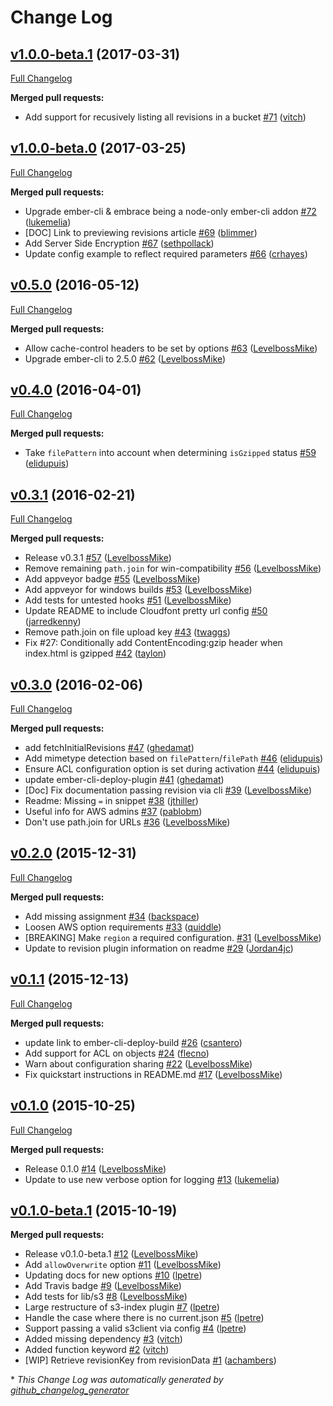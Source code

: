 # Change Log

## [v1.0.0-beta.1](https://github.com/ember-cli-deploy/ember-cli-deploy-s3-index/tree/v1.0.0-beta.1) (2017-03-31)
[Full Changelog](https://github.com/ember-cli-deploy/ember-cli-deploy-s3-index/compare/v1.0.0-beta.0...v1.0.0-beta.1)

**Merged pull requests:**

- Add support for recusively listing all revisions in a bucket [\#71](https://github.com/ember-cli-deploy/ember-cli-deploy-s3-index/pull/71) ([vitch](https://github.com/vitch))

## [v1.0.0-beta.0](https://github.com/ember-cli-deploy/ember-cli-deploy-s3-index/tree/v1.0.0-beta.0) (2017-03-25)
[Full Changelog](https://github.com/ember-cli-deploy/ember-cli-deploy-s3-index/compare/v0.5.0...v1.0.0-beta.0)

**Merged pull requests:**

- Upgrade ember-cli & embrace being a node-only ember-cli addon [\#72](https://github.com/ember-cli-deploy/ember-cli-deploy-s3-index/pull/72) ([lukemelia](https://github.com/lukemelia))
- \[DOC\] Link to previewing revisions article [\#69](https://github.com/ember-cli-deploy/ember-cli-deploy-s3-index/pull/69) ([blimmer](https://github.com/blimmer))
- Add Server Side Encryption [\#67](https://github.com/ember-cli-deploy/ember-cli-deploy-s3-index/pull/67) ([sethpollack](https://github.com/sethpollack))
- Update config example to reflect required parameters [\#66](https://github.com/ember-cli-deploy/ember-cli-deploy-s3-index/pull/66) ([crhayes](https://github.com/crhayes))

## [v0.5.0](https://github.com/ember-cli-deploy/ember-cli-deploy-s3-index/tree/v0.5.0) (2016-05-12)
[Full Changelog](https://github.com/ember-cli-deploy/ember-cli-deploy-s3-index/compare/v0.4.0...v0.5.0)

**Merged pull requests:**

- Allow cache-control headers to be set by options [\#63](https://github.com/ember-cli-deploy/ember-cli-deploy-s3-index/pull/63) ([LevelbossMike](https://github.com/LevelbossMike))
- Upgrade ember-cli to 2.5.0 [\#62](https://github.com/ember-cli-deploy/ember-cli-deploy-s3-index/pull/62) ([LevelbossMike](https://github.com/LevelbossMike))

## [v0.4.0](https://github.com/ember-cli-deploy/ember-cli-deploy-s3-index/tree/v0.4.0) (2016-04-01)
[Full Changelog](https://github.com/ember-cli-deploy/ember-cli-deploy-s3-index/compare/v0.3.1...v0.4.0)

**Merged pull requests:**

- Take `filePattern` into account when determining `isGzipped` status [\#59](https://github.com/ember-cli-deploy/ember-cli-deploy-s3-index/pull/59) ([elidupuis](https://github.com/elidupuis))

## [v0.3.1](https://github.com/ember-cli-deploy/ember-cli-deploy-s3-index/tree/v0.3.1) (2016-02-21)
[Full Changelog](https://github.com/ember-cli-deploy/ember-cli-deploy-s3-index/compare/v0.3.0...v0.3.1)

**Merged pull requests:**

- Release v0.3.1 [\#57](https://github.com/ember-cli-deploy/ember-cli-deploy-s3-index/pull/57) ([LevelbossMike](https://github.com/LevelbossMike))
- Remove remaining `path.join` for win-compatibility [\#56](https://github.com/ember-cli-deploy/ember-cli-deploy-s3-index/pull/56) ([LevelbossMike](https://github.com/LevelbossMike))
- Add appveyor badge [\#55](https://github.com/ember-cli-deploy/ember-cli-deploy-s3-index/pull/55) ([LevelbossMike](https://github.com/LevelbossMike))
- Add appveyor for windows builds [\#53](https://github.com/ember-cli-deploy/ember-cli-deploy-s3-index/pull/53) ([LevelbossMike](https://github.com/LevelbossMike))
- Add tests for untested hooks [\#51](https://github.com/ember-cli-deploy/ember-cli-deploy-s3-index/pull/51) ([LevelbossMike](https://github.com/LevelbossMike))
- Update README to include Cloudfont pretty url config [\#50](https://github.com/ember-cli-deploy/ember-cli-deploy-s3-index/pull/50) ([jarredkenny](https://github.com/jarredkenny))
- Remove path.join on file upload key [\#43](https://github.com/ember-cli-deploy/ember-cli-deploy-s3-index/pull/43) ([twaggs](https://github.com/twaggs))
- Fix \#27: Conditionally add ContentEncoding:gzip header when index.html is gzipped [\#42](https://github.com/ember-cli-deploy/ember-cli-deploy-s3-index/pull/42) ([taylon](https://github.com/taylon))

## [v0.3.0](https://github.com/ember-cli-deploy/ember-cli-deploy-s3-index/tree/v0.3.0) (2016-02-06)
[Full Changelog](https://github.com/ember-cli-deploy/ember-cli-deploy-s3-index/compare/v0.2.0...v0.3.0)

**Merged pull requests:**

- add fetchInitialRevisions [\#47](https://github.com/ember-cli-deploy/ember-cli-deploy-s3-index/pull/47) ([ghedamat](https://github.com/ghedamat))
- Add mimetype detection based on `filePattern`/`filePath` [\#46](https://github.com/ember-cli-deploy/ember-cli-deploy-s3-index/pull/46) ([elidupuis](https://github.com/elidupuis))
- Ensure ACL configuration option is set during activation [\#44](https://github.com/ember-cli-deploy/ember-cli-deploy-s3-index/pull/44) ([elidupuis](https://github.com/elidupuis))
- update ember-cli-deploy-plugin [\#41](https://github.com/ember-cli-deploy/ember-cli-deploy-s3-index/pull/41) ([ghedamat](https://github.com/ghedamat))
- \[Doc\] Fix documentation passing revision via cli [\#39](https://github.com/ember-cli-deploy/ember-cli-deploy-s3-index/pull/39) ([LevelbossMike](https://github.com/LevelbossMike))
- Readme: Missing `=` in snippet [\#38](https://github.com/ember-cli-deploy/ember-cli-deploy-s3-index/pull/38) ([jthiller](https://github.com/jthiller))
- Useful info for AWS admins [\#37](https://github.com/ember-cli-deploy/ember-cli-deploy-s3-index/pull/37) ([pablobm](https://github.com/pablobm))
- Don't use path.join for URLs [\#36](https://github.com/ember-cli-deploy/ember-cli-deploy-s3-index/pull/36) ([LevelbossMike](https://github.com/LevelbossMike))

## [v0.2.0](https://github.com/ember-cli-deploy/ember-cli-deploy-s3-index/tree/v0.2.0) (2015-12-31)
[Full Changelog](https://github.com/ember-cli-deploy/ember-cli-deploy-s3-index/compare/v0.1.1...v0.2.0)

**Merged pull requests:**

- Add missing assignment [\#34](https://github.com/ember-cli-deploy/ember-cli-deploy-s3-index/pull/34) ([backspace](https://github.com/backspace))
- Loosen AWS option requirements [\#33](https://github.com/ember-cli-deploy/ember-cli-deploy-s3-index/pull/33) ([quiddle](https://github.com/quiddle))
- \[BREAKING\] Make `region` a required configuration. [\#31](https://github.com/ember-cli-deploy/ember-cli-deploy-s3-index/pull/31) ([LevelbossMike](https://github.com/LevelbossMike))
- Update to revision plugin information on readme [\#29](https://github.com/ember-cli-deploy/ember-cli-deploy-s3-index/pull/29) ([Jordan4jc](https://github.com/Jordan4jc))

## [v0.1.1](https://github.com/ember-cli-deploy/ember-cli-deploy-s3-index/tree/v0.1.1) (2015-12-13)
[Full Changelog](https://github.com/ember-cli-deploy/ember-cli-deploy-s3-index/compare/v0.1.0...v0.1.1)

**Merged pull requests:**

- update link to ember-cli-deploy-build [\#26](https://github.com/ember-cli-deploy/ember-cli-deploy-s3-index/pull/26) ([csantero](https://github.com/csantero))
- Add support for ACL on objects [\#24](https://github.com/ember-cli-deploy/ember-cli-deploy-s3-index/pull/24) ([flecno](https://github.com/flecno))
- Warn about configuration sharing [\#22](https://github.com/ember-cli-deploy/ember-cli-deploy-s3-index/pull/22) ([LevelbossMike](https://github.com/LevelbossMike))
- Fix quickstart instructions in README.md [\#17](https://github.com/ember-cli-deploy/ember-cli-deploy-s3-index/pull/17) ([LevelbossMike](https://github.com/LevelbossMike))

## [v0.1.0](https://github.com/ember-cli-deploy/ember-cli-deploy-s3-index/tree/v0.1.0) (2015-10-25)
[Full Changelog](https://github.com/ember-cli-deploy/ember-cli-deploy-s3-index/compare/v0.1.0-beta.1...v0.1.0)

**Merged pull requests:**

- Release 0.1.0 [\#14](https://github.com/ember-cli-deploy/ember-cli-deploy-s3-index/pull/14) ([LevelbossMike](https://github.com/LevelbossMike))
- Update to use new verbose option for logging [\#13](https://github.com/ember-cli-deploy/ember-cli-deploy-s3-index/pull/13) ([lukemelia](https://github.com/lukemelia))

## [v0.1.0-beta.1](https://github.com/ember-cli-deploy/ember-cli-deploy-s3-index/tree/v0.1.0-beta.1) (2015-10-19)
**Merged pull requests:**

- Release v0.1.0-beta.1 [\#12](https://github.com/ember-cli-deploy/ember-cli-deploy-s3-index/pull/12) ([LevelbossMike](https://github.com/LevelbossMike))
- Add `allowOverwrite` option [\#11](https://github.com/ember-cli-deploy/ember-cli-deploy-s3-index/pull/11) ([LevelbossMike](https://github.com/LevelbossMike))
- Updating docs for new options [\#10](https://github.com/ember-cli-deploy/ember-cli-deploy-s3-index/pull/10) ([lpetre](https://github.com/lpetre))
- Add Travis badge [\#9](https://github.com/ember-cli-deploy/ember-cli-deploy-s3-index/pull/9) ([LevelbossMike](https://github.com/LevelbossMike))
- Add tests for lib/s3 [\#8](https://github.com/ember-cli-deploy/ember-cli-deploy-s3-index/pull/8) ([LevelbossMike](https://github.com/LevelbossMike))
- Large restructure of s3-index plugin [\#7](https://github.com/ember-cli-deploy/ember-cli-deploy-s3-index/pull/7) ([lpetre](https://github.com/lpetre))
- Handle the case where there is no current.json [\#5](https://github.com/ember-cli-deploy/ember-cli-deploy-s3-index/pull/5) ([lpetre](https://github.com/lpetre))
- Support passing a valid s3client via config [\#4](https://github.com/ember-cli-deploy/ember-cli-deploy-s3-index/pull/4) ([lpetre](https://github.com/lpetre))
- Added missing dependency [\#3](https://github.com/ember-cli-deploy/ember-cli-deploy-s3-index/pull/3) ([vitch](https://github.com/vitch))
- Added function keyword [\#2](https://github.com/ember-cli-deploy/ember-cli-deploy-s3-index/pull/2) ([vitch](https://github.com/vitch))
- \[WIP\] Retrieve revisionKey from revisionData [\#1](https://github.com/ember-cli-deploy/ember-cli-deploy-s3-index/pull/1) ([achambers](https://github.com/achambers))



\* *This Change Log was automatically generated by [github_changelog_generator](https://github.com/skywinder/Github-Changelog-Generator)*
